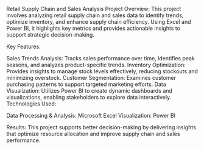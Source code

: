 Retail Supply Chain and Sales Analysis
Project Overview:
This project involves analyzing retail supply chain and sales data to identify trends, optimize inventory, and enhance supply chain efficiency. Using Excel and Power BI, it highlights key metrics and provides actionable insights to support strategic decision-making.

Key Features:

Sales Trends Analysis: Tracks sales performance over time, identifies peak seasons, and analyzes product-specific trends.
Inventory Optimization: Provides insights to manage stock levels effectively, reducing stockouts and minimizing overstock.
Customer Segmentation: Examines customer purchasing patterns to support targeted marketing efforts.
Data Visualization: Utilizes Power BI to create dynamic dashboards and visualizations, enabling stakeholders to explore data interactively.
Technologies Used:

Data Processing & Analysis: Microsoft Excel
Visualization: Power BI

Results:
This project supports better decision-making by delivering insights that optimize resource allocation and improve supply chain and sales performance.
